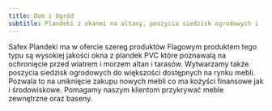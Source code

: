 ```yaml
---
title: Dom i Ogród
subtitle: Plandeki z okanmi na altany, poszycia siedzisk ogrodowych i
---
```


Safex Plandeki ma w ofercie szereg produktów Flagowym produktem tego typu są
wysokiej jakości okna z plandek PVC które poznawalą na ochronięcie przed wiatrem
i morzem altan i tarasów. Wytwarzamy także poszycia siedzisk ogrodowych do
większości dostępnych na rynku mebli. Pozwala to na uniknięcie zakupu nowych
mebli co ma kożyści finansowe jak i środowiskowe. Pomagamy naszym klientom
przykrywać meble zewnętrzne oraz baseny.
